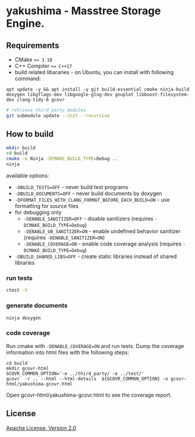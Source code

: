 # yakushima - Masstree Storage Engine.

## Requirements

* CMake `>= 3.10`
* C++ Compiler `>= C++17`
* build related libararies - on Ubuntu, you can install with following command:

```
apt update -y && apt install -y git build-essential cmake ninja-build doxygen libgflags-dev libgoogle-glog-dev gnuplot libboost-filesystem-dev clang-tidy-8 gcovr
```

```sh
# retrieve third party modules
git submodule update --init --recursive
```

## How to build

```sh
mkdir build
cd build
cmake -G Ninja -DCMAKE_BUILD_TYPE=Debug ..
ninja
```

available options:
* `-DBUILD_TESTS=OFF` - never build test programs
* `-DBUILD_DOCUMENTS=OFF` - never build documents by doxygen
* `-DFORMAT_FILES_WITH_CLANG_FORMAT_BEFORE_EACH_BUILD=ON` - use formatting for source files
* for debugging only
  * `-DENABLE_SANITIZER=OFF` - disable sanitizers (requires `-DCMAKE_BUILD_TYPE=Debug`)
  * `-DENABLE_UB_SANITIZER=ON` - enable undefined behavior sanitizer (requires `-DENABLE_SANITIZER=ON`)
  * `-DENABLE_COVERAGE=ON` - enable code coverage analysis (requires `-DCMAKE_BUILD_TYPE=Debug`)
* `-DBUILD_SHARED_LIBS=OFF` - create static libraries instead of shared libraries

### run tests

```sh
ctest -V
```

### generate documents

```sh
ninja doxygen
```

### code coverage

Run cmake with `-DENABLE_COVERAGE=ON` and run tests.
Dump the coverage information into html files with the following steps:
```
cd build
mkdir gcovr-html
GCOVR_COMMON_OPTION='-e ../third_party/ -e ../test/'
gcovr  -r .. --html --html-details  ${GCOVR_COMMON_OPTION} -o gcovr-html/yakushima-gcovr.html
```
Open gcovr-html/yakushima-gcovr.html to see the coverage report.

## License

[Apache License, Version 2.0](http://www.apache.org/licenses/LICENSE-2.0)
